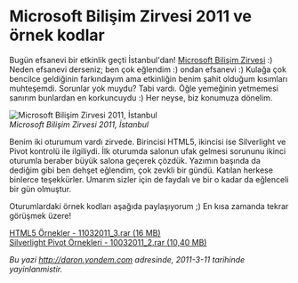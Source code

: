 # Microsoft Bilişim Zirvesi 2011 ve örnek kodlar
Bugün efsanevi bir etkinlik geçti İstanbul'dan! [Microsoft Bilişim
Zirvesi](http://www.microsoft.com/turkiye/cloud/localevents.aspx) :)
Neden efsanevi derseniz; ben çok eğlendim :) ondan efsanevi :) Kulağa
çok bencilce geldiğinin farkındayım ama etkinliğin benim şahit olduğum
kısımları muhteşemdi. Sorunlar yok muydu? Tabi vardı. Öğle yemeğinin
yetmemesi sanırım bunlardan en korkuncuydu :) Her neyse, biz konumuza
dönelim.

![Microsoft Bilişim Zirvesi 2011,
İstanbul](media/Microsoft_Bilisim_Zirvesi_2011_ve_ornek_kodlar/11032011_1.jpg)\
*Microsoft Bilişim Zirvesi 2011, İstanbul*

Benim iki oturumum vardı zirvede. Birincisi HTML5, ikincisi ise
Silverlight ve Pivot kontrolü ile ilgiliydi. İlk oturumda salonun ufak
gelmesi sorununu ikinci oturumla beraber büyük salona geçerek çözdük.
Yazımın başında da dediğim gibi ben dehşet eğlendim, çok zevkli bir
gündü. Katılan herkese binlerce teşekkürler. Umarım sizler için de
faydalı ve bir o kadar da eğlenceli bir gün olmuştur.

Oturumlardaki örnek kodları aşağıda paylaşıyorum ;) En kısa zamanda
tekrar görüşmek üzere!

[HTML5 Örnekler - 11032011\_3.rar (16
MB)](media/Microsoft_Bilisim_Zirvesi_2011_ve_ornek_kodlar/11032011_3.rar)\
 [Silverlight Pivot Örnekleri - 10032011\_2.rar (10,40
MB)](media/Microsoft_Bilisim_Zirvesi_2011_ve_ornek_kodlar/11032011_2.rar)



*Bu yazi http://daron.yondem.com adresinde, 2011-3-11 tarihinde yayinlanmistir.*

